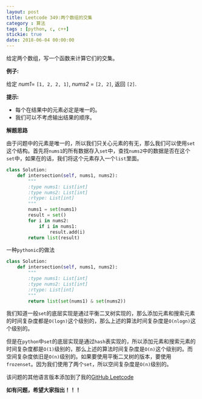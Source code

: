 ```yaml
---
layout: post
title: Leetcode 349:两个数组的交集
category : 算法
tags : [python, c, c++]
stickie: true
date: 2018-06-04 00:00:00
---
```


给定两个数组，写一个函数来计算它们的交集。

**例子:**

 给定 *num1*= `[1, 2, 2, 1]`, *nums2* = `[2, 2]`, 返回 `[2]`.

**提示:**

- 每个在结果中的元素必定是唯一的。
- 我们可以不考虑输出结果的顺序。

**解题思路**

由于问题中的元素是唯一的，所以我们只关心元素的有无，那么我们可以使用`set`这个结构。首先将`nums1`的所有数据存入`set`中，查找`nums2`中的数据是否在这个`set`中，如果在的话，我们将这个元素存入一个`list`里面。

```python
class Solution:
    def intersection(self, nums1, nums2):
        """
        :type nums1: List[int]
        :type nums2: List[int]
        :rtype: List[int]
        """
        nums1 = set(nums1)
        result = set()
        for i in nums2:
            if i in nums1:
                result.add(i)
        return list(result)
```

一种`pythonic`的做法

```python
class Solution:
    def intersection(self, nums1, nums2):
        """
        :type nums1: List[int]
        :type nums2: List[int]
        :rtype: List[int]
        """
        return list(set(nums1) & set(nums2))
```

我们知道一般`set`的底层实现是通过平衡二叉树实现的，那么添加元素和搜索元素的时间复杂度都是`O(logn)`这个级别的，那么上述的算法时间复杂度是`O(nlogn)`这个级别的。

但是在`python`中`set`的底层实现是通过`hash`表实现的，所以添加元素和搜索元素的时间复杂度都是`O(1)`级别的，那么上述的算法时间复杂度是`O(n)`这个级别的。而空间复杂度依旧是`O(n)`级别的。如果要使用平衡二叉树的版本，要使用`frozenset`。因为我们使用了两个`set`，所以空间复杂度是`O(n)`级别的。

该问题的其他语言版本添加到了我的[GitHub Leetcode](https://github.com/luliyucoordinate/Leetcode)

**如有问题，希望大家指出！！！**